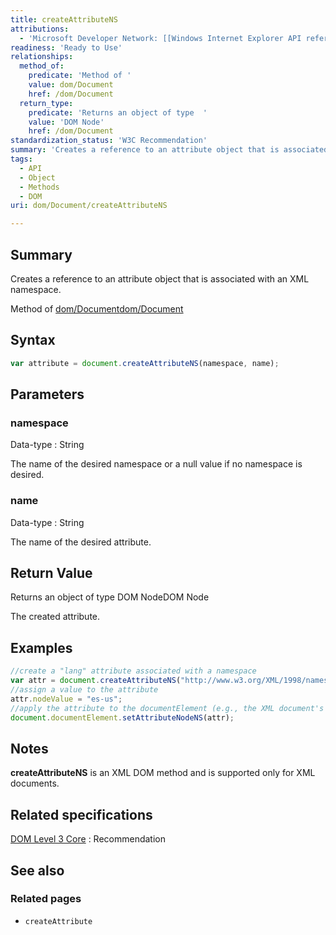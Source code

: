```yaml
---
title: createAttributeNS
attributions:
  - 'Microsoft Developer Network: [[Windows Internet Explorer API reference](http://msdn.microsoft.com/en-us/library/ie/hh828809%28v=vs.85%29.aspx) Article]'
readiness: 'Ready to Use'
relationships:
  method_of:
    predicate: 'Method of '
    value: dom/Document
    href: /dom/Document
  return_type:
    predicate: 'Returns an object of type  '
    value: 'DOM Node'
    href: /dom/Document
standardization_status: 'W3C Recommendation'
summary: 'Creates a reference to an attribute object that is associated with an XML namespace.'
tags:
  - API
  - Object
  - Methods
  - DOM
uri: dom/Document/createAttributeNS

---
```

## Summary

Creates a reference to an attribute object that is associated with an XML namespace.

Method of [dom/Document](/dom/Document)[dom/Document](/dom/Document)

## Syntax

``` js
var attribute = document.createAttributeNS(namespace, name);
```

## Parameters

### namespace

 Data-type
:   String

 The name of the desired namespace or a null value if no namespace is desired.

### name

 Data-type
:   String

 The name of the desired attribute.

## Return Value

Returns an object of type DOM NodeDOM Node

The created attribute.

## Examples

``` js
//create a "lang" attribute associated with a namespace
var attr = document.createAttributeNS("http://www.w3.org/XML/1998/namespace", "xml:lang");
//assign a value to the attribute
attr.nodeValue = "es-us";
//apply the attribute to the documentElement (e.g., the XML document's root node)
document.documentElement.setAttributeNodeNS(attr);
```

## Notes

**createAttributeNS** is an XML DOM method and is supported only for XML documents.

## Related specifications

[DOM Level 3 Core](http://www.w3.org/TR/DOM-Level-3-Core/)
:   Recommendation

## See also

### Related pages

-   `createAttribute`
